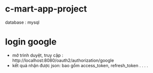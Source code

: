 # c-mart-app-project
database : mysql

# login google
- mở trình duyệt, truy cập : http://localhost:8080/oauth2/authorization/google
- kết quả nhận được json: bao gồm access_token, refresh_token
.
.
.
.

